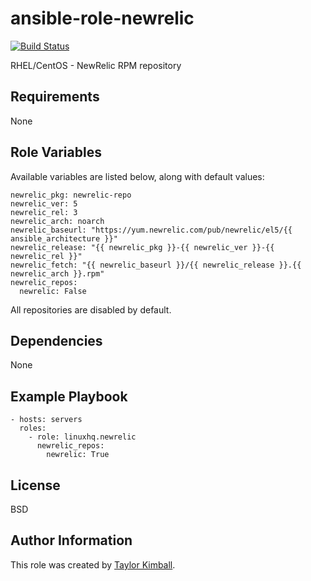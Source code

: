 # ansible-role-newrelic

[![Build Status](https://travis-ci.org/linuxhq/ansible-role-newrelic.svg?branch=master)](https://travis-ci.org/linuxhq/ansible-role-newrelic)

RHEL/CentOS - NewRelic RPM repository

## Requirements

None

## Role Variables

Available variables are listed below, along with default values:

    newrelic_pkg: newrelic-repo
    newrelic_ver: 5
    newrelic_rel: 3
    newrelic_arch: noarch
    newrelic_baseurl: "https://yum.newrelic.com/pub/newrelic/el5/{{ ansible_architecture }}"
    newrelic_release: "{{ newrelic_pkg }}-{{ newrelic_ver }}-{{ newrelic_rel }}"
    newrelic_fetch: "{{ newrelic_baseurl }}/{{ newrelic_release }}.{{ newrelic_arch }}.rpm"
    newrelic_repos:
      newrelic: False

All repositories are disabled by default.

## Dependencies

None

## Example Playbook

    - hosts: servers
      roles:
        - role: linuxhq.newrelic
          newrelic_repos:
            newrelic: True

## License

BSD

## Author Information

This role was created by [Taylor Kimball](http://www.linuxhq.org).

